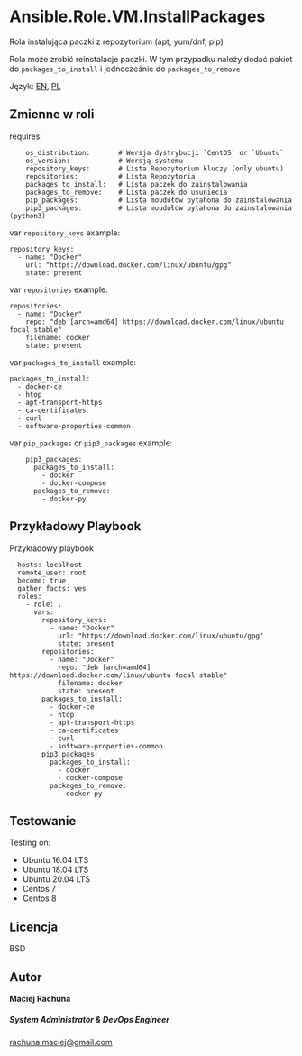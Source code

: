 Ansible.Role.VM.InstallPackages
=========

Rola instalująca paczki z repozytorium (apt, yum/dnf, pip)

Rola może zrobić reinstalacje paczki. W tym przypadku należy dodać pakiet do `packages_to_install` i jednocześnie do `packages_to_remove`

Język: [EN](README.md), [PL](README.PL.md)

Zmienne w roli
--------------
requires:
```
    os_distribution:       # Wersja dystrybucji `CentOS` or `Ubuntu`
    os_version:            # Wersją systemu
    repository_keys:       # Lista Repozytorium kluczy (only ubuntu)
    repositories:          # Lista Repozytoria
    packages_to_install:   # Lista paczek do zainstalowania
    packages_to_remove:    # Lista paczek do usuniecia
    pip_packages:          # Lista moudułów pytahona do zainstalowania
    pip3_packages:         # Lista moudułów pytahona do zainstalowania (python3)
```

var `repository_keys` example:
```
repository_keys: 
  - name: "Docker"
    url: "https://download.docker.com/linux/ubuntu/gpg"
    state: present
```
var `repositories` example:
```
repositories:
  - name: "Docker"
    repo: "deb [arch=amd64] https://download.docker.com/linux/ubuntu focal stable"
    filename: docker
    state: present
```
var `packages_to_install` example:
```
packages_to_install:
  - docker-ce
  - htop
  - apt-transport-https
  - ca-certificates
  - curl
  - software-properties-common
```
var `pip_packages` or `pip3_packages` example:
```
    pip3_packages:
      packages_to_install:
        - docker
        - docker-compose
      packages_to_remove:
        - docker-py
```

Przykładowy Playbook
----------------

Przykładowy playbook
```
- hosts: localhost
  remote_user: root
  become: true
  gather_facts: yes
  roles:
    - role: .
      vars:
        repository_keys: 
          - name: "Docker"
            url: "https://download.docker.com/linux/ubuntu/gpg"
            state: present
        repositories:
          - name: "Docker"
            repo: "deb [arch=amd64] https://download.docker.com/linux/ubuntu focal stable"
            filename: docker
            state: present
        packages_to_install:
          - docker-ce
          - htop
          - apt-transport-https
          - ca-certificates
          - curl
          - software-properties-common
        pip3_packages:
          packages_to_install:
            - docker
            - docker-compose
          packages_to_remove:
            - docker-py
```

Testowanie
------------

Testing on:
  - Ubuntu 16.04 LTS
  - Ubuntu 18.04 LTS
  - Ubuntu 20.04 LTS
  - Centos 7
  - Centos 8

Licencja
-------

BSD

Autor
------------------
 **Maciej Rachuna**
##### System Administrator & DevOps Engineer
rachuna.maciej@gmail.com